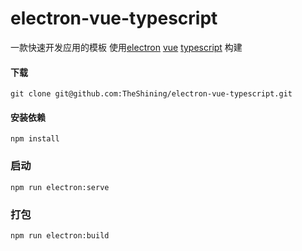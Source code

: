 # electron-vue-typescript

一款快速开发应用的模板 使用[electron](https://github.com/electron/electron)    [vue](https://github.com/vuejs/vue)   [typescript](https://github.com/microsoft/TypeScript)  构建

#### 下载

```
git clone git@github.com:TheShining/electron-vue-typescript.git
```

#### 安装依赖

```
npm install 
```

### 启动
```
npm run electron:serve
```

### 打包
```
npm run electron:build
```

